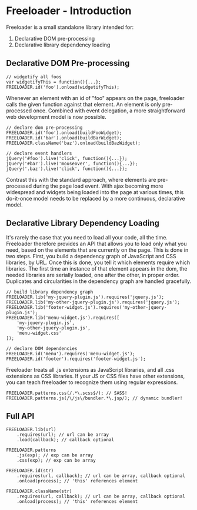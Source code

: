 # Freeloader - Introduction

Freeloader is a small standalone library intended for:

 1. Declarative DOM pre-processing
 2. Declarative library dependency loading

## Declarative DOM Pre-processing

    // widgetify all foos
    var widgetifyThis = function(){...};
    FREELOADER.id('foo').onload(widgetifyThis);

Whenever an element with an id of "foo" appears on the page, freeloader calls
the given function against that element. An element is only pre-processed once.
Combined with event delegation, a more straightforward web development model is
now possible.

    // declare dom pre-processing
    FREELOADER.id('foo').onload(buildFooWidget);
    FREELOADER.id('bar').onload(buildBarWidget);
    FREELOADER.className('baz').onload(buildBazWidget);

    // declare event handlers
    jQuery('#foo').live('click', function(){...});
    jQuery('#bar').live('mouseover', function(){...});
    jQuery('.baz').live('click', function(){...});

Contrast this with the standard approach, where elements are pre-processed
during the page load event. With ajax becoming more widespread and widgets
being loaded into the page at various times, this do-it-once model needs to be
replaced by a more continuous, declarative model.

## Declarative Library Dependency Loading

It's rarely the case that you need to load all your code, all the time.
Freeloader therefore provides an API that allows you to load only what you
need, based on the elements that are currently on the page. This is done in two
steps. First, you build a dependency graph of JavaScript and CSS libraries, by
URL. Once this is done, you tell it which elements require which libraries. The
first time an instance of that element appears in the dom, the needed libraries
are serially loaded, one after the other, in proper order. Duplicates and
circularities in the dependency graph are handled gracefully.

    // build library dependency graph
    FREELOADER.lib('my-jquery-plugin.js').requires('jquery.js');
    FREELOADER.lib('my-other-jquery-plugin.js').requires('jquery.js');
    FREELOADER.lib('footer-widget.js').requires('my-other-jquery-plugin.js');
    FREELOADER.lib('menu-widget.js').requires([
        'my-jquery-plugin.js',
        'my-other-jquery-plugin.js',
        'menu-widget.css'
    ]);

    // declare DOM dependencies
    FREELOADER.id('menu').requires('menu-widget.js');
    FREELOADER.id('footer').requires('footer-widget.js');

Freeloader treats all .js extensions as JavaScript libraries, and all .css
extensions as CSS libraries. If your JS or CSS files have other extensions, you
can teach freeloader to recognize them using regular expressions.

    FREELOADER.patterns.css(/.*\.scss$/); // SASS!
    FREELOADER.patterns.js(/\/js\/bundler.*\.jsp/); // dynamic bundler!

## Full API

    FREELOADER.lib(url)
        .requires(url); // url can be array
        .load(callback); // callback optional

    FREELOADER.patterns
        .js(exp); // exp can be array
        .css(exp); // exp can be array

    FREELOADER.id(str)
        .requires(url, callback); // url can be array, callback optional
        .onload(process); // 'this' references element

    FREELOADER.className(str)
        .requires(url, callback); // url can be array, callback optional
        .onload(process); // 'this' references element
